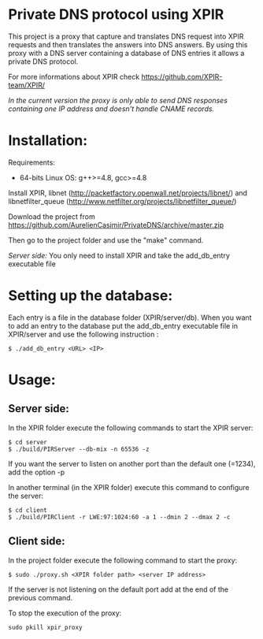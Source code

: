 Private DNS protocol using XPIR
===============================

This project is a proxy that capture and translates DNS request into XPIR requests and then translates the answers into DNS answers. By using this proxy with a DNS server containing a database of DNS entries it allows a private DNS protocol. 

For more informations about XPIR check https://github.com/XPIR-team/XPIR/

*In the current version the proxy is only able to send DNS responses containing one IP address and doesn't handle CNAME records.*

Installation:
=============

Requirements: 
- 64-bits Linux OS: g++>=4.8, gcc>=4.8

Install XPIR, libnet (http://packetfactory.openwall.net/projects/libnet/) and libnetfilter_queue (http://www.netfilter.org/projects/libnetfilter_queue/)

Download the project from https://github.com/AurelienCasimir/PrivateDNS/archive/master.zip

Then go to the project folder and use the "make" command.

*Server side:* You only need to install XPIR and take the add_db_entry executable file 

Setting up the database:
========================

Each entry is a file in the database folder (XPIR/server/db).
When you want to add an entry to the database put the add_db_entry executable file in XPIR/server and use the following instruction :
```
$ ./add_db_entry <URL> <IP>
```

Usage:
======

Server side:
-----------

In the XPIR folder execute the following commands to start the XPIR server:
```
$ cd server
$ ./build/PIRServer --db-mix -n 65536 -z
```
If you want the server to listen on another port than the default one (=1234), add the option -p <port>


In another terminal (in the XPIR folder) execute this command to configure the server:
```
$ cd client
$ ./build/PIRClient -r LWE:97:1024:60 -a 1 --dmin 2 --dmax 2 -c
```

Client side:
-----------

In the project folder execute the following command to start the proxy:
```
$ sudo ./proxy.sh <XPIR folder path> <server IP address>
```
If the server is not listening on the default port add <port> at the end of the previous command.


To stop the execution of the proxy:
```
sudo pkill xpir_proxy
```

